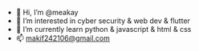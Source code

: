 - 👋 Hi, I’m @meakay
- 👀 I’m interested in cyber security & web dev & flutter
- 🌱 I’m currently learn python & javascript & html & css
- 📫 makif242106@gmail.com

<!---
meakay/meakay is a ✨ special ✨ repository because its `README.md` (this file) appears on your GitHub profile.
You can click the Preview link to take a look at your changes.
--->
